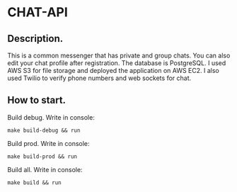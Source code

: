 # CHAT-API 

## Description.

This is a common messenger that has private and group chats. You can also edit your chat profile after registration. The database is PostgreSQL. I used AWS S3 for file storage and deployed the application on AWS EC2. I also used Twilio to verify phone numbers and web sockets for chat.

## How to start.
Build debug. Write in console:
```
make build-debug && run
```
Build prod. Write in console:
```
make build-prod && run
```
Build all. Write in console:
```
make build && run
```
